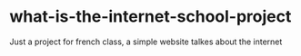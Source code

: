 # what-is-the-internet-school-project
Just a project for french class, a simple website talkes about the internet
